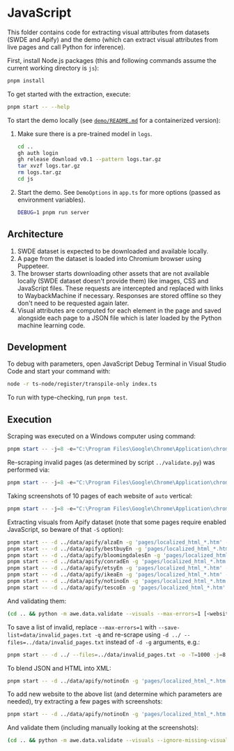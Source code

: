 # JavaScript

This folder contains code for extracting visual attributes from datasets (SWDE
and Apify) and the demo (which can extract visual attributes from live pages and
call Python for inference).

First, install Node.js packages (this and following commands assume the current
working directory is `js`):

```bash
pnpm install
```

To get started with the extraction, execute:

```bash
pnpm start -- --help
```

To start the demo locally (see [`demo/README.md`](../demo/README.md) for a
containerized version):

1. Make sure there is a pre-trained model in `logs`.

   ```bash
   cd ..
   gh auth login
   gh release download v0.1 --pattern logs.tar.gz
   tar xvzf logs.tar.gz
   rm logs.tar.gz
   cd js
   ```

2. Start the demo. See `DemoOptions` in `app.ts` for more options (passed as
   environment variables).

   ```bash
   DEBUG=1 pnpm run server
   ```

## Architecture

1. SWDE dataset is expected to be downloaded and available locally.
2. A page from the dataset is loaded into Chromium browser using Puppeteer.
3. The browser starts downloading other assets that are not available locally
   (SWDE dataset doesn't provide them) like images, CSS and JavaScript files.
   These requests are intercepted and replaced with links to WaybackMachine if
   necessary. Responses are stored offline so they don't need to be requested
   again later.
4. Visual attributes are computed for each element in the page and saved
   alongside each page to a JSON file which is later loaded by the Python
   machine learning code.

## Development

To debug with parameters, open JavaScript Debug Terminal in Visual Studio Code
and start your command with:

```bash
node -r ts-node/register/transpile-only index.ts
```

To run with type-checking, run `pnpm test`.

## Execution

Scraping was executed on a Windows computer using command:

```ps1
pnpm start -- -j=8 -e="C:\Program Files\Google\Chrome\Application\chrome.exe" -T=1000 -S -x
```

Re-scraping invalid pages (as determined by script `../validate.py`) was
performed via:

```ps1
pnpm start -- -j=8 -e="C:\Program Files\Google\Chrome\Application\chrome.exe" -T=1000 -S --files="..\data\swde\invalid_pages.txt"
```

Taking screenshots of 10 pages of each website of `auto` vertical:

```ps1
pnpm start -- -j=8 -e="C:\Program Files\Google\Chrome\Application\chrome.exe" -RSot -T=1000 -F 10 -g "auto/*/????.htm"
```

Extracting visuals from Apify dataset (note that some pages require enabled
JavaScript, so beware of that `-S` option):

```bash
pnpm start -- -d ../data/apify/alzaEn -g 'pages/localized_html_*.htm' -o -T=1000 -j=8 -SH
pnpm start -- -d ../data/apify/bestbuyEn -g 'pages/localized_html_*.htm' -o -T=1000 -j=8 -SH
pnpm start -- -d ../data/apify/bloomingdalesEn -g 'pages/localized_html_*.htm' -o -T=1000 -j=8 -SH
pnpm start -- -d ../data/apify/conradEn -g 'pages/localized_html_*.htm' -o -T=1000 -j=8 -SH
pnpm start -- -d ../data/apify/etsyEn -g 'pages/localized_html_*.htm' -o -T=1000 -j=8 -SH
pnpm start -- -d ../data/apify/ikeaEn -g 'pages/localized_html_*.htm' -o -T=1000 -j=8 -SH
pnpm start -- -d ../data/apify/notinoEn -g 'pages/localized_html_*.htm' -o -T=1000 -j=8 -Z
pnpm start -- -d ../data/apify/tescoEn -g 'pages/localized_html_*.htm' -o -T=1000 -j=8 -SH
```

And validating them:

```bash
(cd .. && python -m awe.data.validate --visuals --max-errors=1 [<website_name>])
```

To save a list of invalid, replace `--max-errors=1` with
`--save-list=data/invalid_pages.txt -q` and re-scrape using `-d ../
--files=../data/invalid_pages.txt` instead of `-d -g` arguments, e.g.:

```bash
pnpm start -- -d ../ --files=../data/invalid_pages.txt -o -T=1000 -j=8 -SH
```

To blend JSON and HTML into XML:

```bash
pnpm start -- -d ../data/apify/notinoEn -g 'pages/localized_html_*.htm' -B
```

To add new website to the above list (and determine which parameters are needed),
try extracting a few pages with screenshots:

```bash
pnpm start -- -d ../data/apify/notinoEn -g 'pages/localized_html_*.htm' -o -T=1000 -SH -t -m=2
```

And validate them (including manually looking at the screenshots):

```bash
(cd .. && python -m awe.data.validate --visuals --ignore-missing-visuals --max-errors=1 notinoEn)
```
